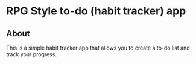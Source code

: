 # RPG Style to-do (habit tracker) app
## About
This is a simple habit tracker app that allows you to create a to-do list and track your progress.